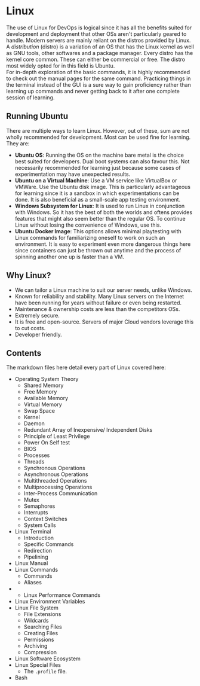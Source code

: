 # Linux

The use of Linux for DevOps is logical since it has all the benefits suited for development and deployment that other OSs aren't particularly geared to handle. Modern servers are mainly reliant on the distros provided by Linux. <br />
A *distribution* (distro) is a variation of an OS that has the Linux kernel as well as GNU tools, other softwares and a package manager. Every distro has the kernel core common. These can either be commercial or free. The distro most widely opted for in this field is Ubuntu.<br />
For in-depth exploration of the basic commands, it is highly recommended to check out the manual pages for the same command. Practicing things in the terminal instead of the GUI is a sure way to gain proficiency rather than learning up commands and never getting back to it after one complete session of learning.


## Running Ubuntu

There are multiple ways to learn Linux. However, out of these, sum are not wholly recommended for development. Most can be used fine for learning. They are:
- **Ubuntu OS**: Running the OS on the machine bare metal is the choice best suited for developers. Dual boot systems can also favour this. Not necessarily recommended for learning just because some cases of experimentation may have unexpected results.
- **Ubuntu on a Virtual Machine**: Use a VM service like VirtualBox or VMWare. Use the Ubuntu disk image. This is particularly advantageous for learning since it is a sandbox in which experimentations can be done. It is also beneficial as a small-scale app testing environment.
- **Windows Subsystem for Linux**: It is used to run Linux in conjunction with Windows. So it has the best of both the worlds and oftens provides features that might also seem better than the regular OS. To continue Linux without losing the convenience of Windows, use this.
- **Ubuntu Docker Image**: This options allows minimal playtesting with Linux commands for familiarizing oneself to work on such an environment. It is easy to experiment even more dangerous things here since containers can just be thrown out anytime and the process of spinning another one up is faster than a VM.


## Why Linux?

- We can tailor a Linux machine to suit our server needs, unlike Windows.
- Known for reliability and stability. Many Linux servers on the Internet have been running for years without failure or even being restarted.
- Maintenance & ownership costs are less than the competitors OSs.
- Extremely secure.
- It is free and open-source. Servers of major Cloud vendors leverage this to cut costs.
- Developer friendly.


## Contents

The markdown files here detail every part of Linux covered here:

- Operating System Theory
    - Shared Memory
    - Free Memory
    - Available Memory
    - Virtual Memory
    - Swap Space
    - Kernel
    - Daemon
    - Redundant Array of Inexpensive/ Independent Disks
    - Principle of Least Privilege
    - Power On Self test
    - BIOS
    - Processes
    - Threads
    - Synchronous Operations
    - Asynchronous Operations
    - Multithreaded Operations
    - Multiprocessing Operations
    - Inter-Process Communication
    - Mutex
    - Semaphores
    - Interrupts
    - Context Switches
    - System Calls
- Linux Terminal
    - Introduction
    - Specific Commands
    - Redirection
    - Pipelining
- Linux Manual
- Linux Commands
    - Commands
    - Aliases
- - Linux Performance Commands
- Linux Environment Variables
- Linux File System
    - File Extensions
    - Wildcards
    - Searching Files
    - Creating Files
    - Permissions
    - Archiving
    - Compression
- Linux Software Ecosystem
- Linux Special Files
    - The `.profile` file.
- Bash